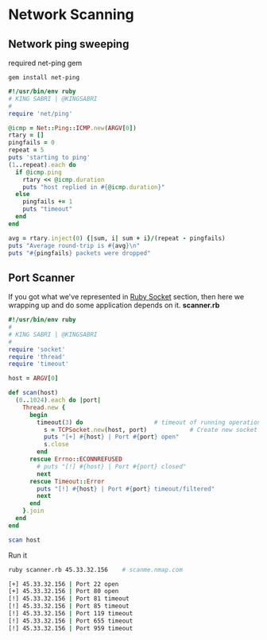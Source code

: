 # Network Scanning

## Network ping sweeping

required net-ping gem

```text
gem install net-ping
```

```ruby
#!/usr/bin/env ruby
# KING SABRI | @KINGSABRI
#
require 'net/ping'

@icmp = Net::Ping::ICMP.new(ARGV[0])
rtary = []
pingfails = 0
repeat = 5
puts 'starting to ping'
(1..repeat).each do
  if @icmp.ping
    rtary << @icmp.duration
    puts "host replied in #{@icmp.duration}"
  else
    pingfails += 1
    puts "timeout"
  end
end

avg = rtary.inject(0) {|sum, i| sum + i}/(repeat - pingfails)
puts "Average round-trip is #{avg}\n"
puts "#{pingfails} packets were dropped"
```

## Port Scanner

If you got what we've represented in [Ruby Socket](https://github.com/rubyfu/RubyFu/tree/ad6b6208f7c83788d0947fbc95bfa8ea8e3b6ed7/module_0x3__network_kung_fu/module_0x3__network_kung_fu/ruby_socket.md) section, then here we wrapping up and do some application depends on it. **scanner.rb**

```ruby
#!/usr/bin/env ruby
#
# KING SABRI | @KINGSABRI
#
require 'socket'
require 'thread'
require 'timeout'

host = ARGV[0]

def scan(host)
  (0..1024).each do |port|
    Thread.new {
      begin
        timeout(3) do                    # timeout of running operation
          s = TCPSocket.new(host, port)            # Create new socket
          puts "[+] #{host} | Port #{port} open"
          s.close
        end
      rescue Errno::ECONNREFUSED
        # puts "[!] #{host} | Port #{port} closed"
        next
      rescue Timeout::Error
        puts "[!] #{host} | Port #{port} timeout/filtered"
        next
      end
    }.join
  end
end

scan host
```

Run it

```bash
ruby scanner.rb 45.33.32.156    # scanme.nmap.com

[+] 45.33.32.156 | Port 22 open
[+] 45.33.32.156 | Port 80 open
[!] 45.33.32.156 | Port 81 timeout
[!] 45.33.32.156 | Port 85 timeout
[!] 45.33.32.156 | Port 119 timeout
[!] 45.33.32.156 | Port 655 timeout
[!] 45.33.32.156 | Port 959 timeout
```

